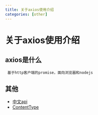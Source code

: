 ```yaml
---
title: 关于axios使用介绍
categories: [other]
---
```

# 关于axios使用介绍

## axios是什么
 
     基于http客户端的promise，面向浏览器和nodejs
    
## 其他
* [中文api](https://segmentfault.com/a/1190000008470355?utm_source=tuicool&utm_medium=referral)
* [ContentType](http://www.jianshu.com/p/0a5527422b1f)
    




